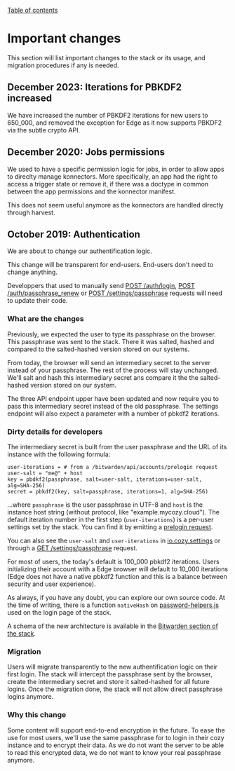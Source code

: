 [Table of contents](README.md#table-of-contents)

# Important changes

This section will list important changes to the stack or its usage, and migration procedures if any is needed.

## December 2023: Iterations for PBKDF2 increased

We have increased the number of PBKDF2 iterations for new users to 650_000, and removed the exception for Edge as it now supports PBKDF2 via the subtle crypto API.

## December 2020: Jobs permissions

We used to have a specific permission logic for jobs, in order to allow apps to direclty manage konnectors. More specifically, an app had the right to access a trigger state or remove it, if there was a doctype in common between the app permissions and the konnector manifest.

This does not seem useful anymore as the konnectors are handled directly through harvest.  

## October 2019: Authentication

We are about to change our authentification logic. 

This change will be transparent for end-users. End-users don't need to change anything.

Developpers that used to manually send [POST /auth/login](https://docs.cozy.io/en/cozy-stack/auth/#post-authlogin), [POST /auth/passphrase_renew](https://docs.cozy.io/en/cozy-stack/auth/#post-authpassphrase_renew) or [POST /settings/passphrase](https://docs.cozy.io/en/cozy-stack/settings/) requests will need to update their code.

### What are the changes

Previously, we expected the user to type its passphrase on the browser. This passphrase was sent to the stack. There it was salted, hashed and compared to the salted-hashed version stored on our systems.

From today, the browser will send an intermediary secret to the server instead of your passphrase. The rest of the process will stay unchanged. We'll salt and hash this intermediary secret ans compare it the the salted-hashed version stored on our system. 

The three API endpoint upper have been updated and now require you to pass this intermediary secret instead of the old passphrase. The settings endpoint will also expect a parameter with a number of pbkdf2 iterations.


### Dirty details for developers

The intermediary secret is built from the user passphrase and the URL of its instance with the following formula:

	user-iterations = # from a /bitwarden/api/accounts/prelogin request
	user-salt = "me@" + host
    key = pbdkf2(passphrase, salt=user-salt, iterations=user-salt, alg=SHA-256)
    secret = pbkdf2(key, salt=passphrase, iterations=1, alg=SHA-256)

…where `passphrase` is the user passphrase in UTF-8 and `host` is the instance host string (without protocol, like "example.mycozy.cloud"). The default iteration number in the first step (`user-iterations`) is a per-user settings set by the stack. You can find it by emitting a [prelogin request](https://docs.cozy.io/en/cozy-stack/bitwarden/#post-bitwardenapiaccountsprelogin). 

You can also see the `user-salt` and `user-iterations` in [io.cozy.settings](https://github.com/cozy/cozy-doctypes/blob/master/docs/io.cozy.settings.md) or through a [GET /settings/passphrase](https://docs.cozy.io/en/cozy-stack/settings/#get-settingspassphrase) request. 

For most of users, the today's default is 100_000 pbkdf2 iterations. Users initializing their account with a Edge browser will default to 10_000 iterations (Edge does not have a native pbkdf2 function and this is a balance between security and user experience).

As always, if you have any doubt, you can explore our own source code. At the time of writing, there is a function `nativeHash` on [password-helpers.js](https://github.com/cozy/cozy-stack/blob/master/assets/scripts/password-helpers.js) used on the login page of the stack.

A schema of the new architecture is available in the [Bitwarden section of the stack](https://docs.cozy.io/en/cozy-stack/bitwarden/).

### Migration

Users will migrate transparently to the new authentification logic on their first login. The stack will intercept the passphrase sent by the browser, create the intermediary secret and store it salted-hashed for all future logins. Once the migration done, the stack will not allow direct passphrase logins anymore.

### Why this change

Some content will support end-to-end encryption in the future. To ease the use for most users, we'll use the same passphrase for to login in their cozy instance and to encrypt their data. As we do not want the server to be able to read this encrypted data, we do not want to know your real passphrase anymore.



